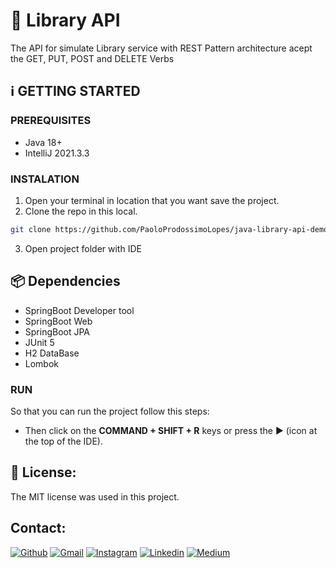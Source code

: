 # 📡 Library API
The API for simulate Library service with REST Pattern architecture acept the GET, PUT, POST and DELETE Verbs

## ℹ️  GETTING STARTED
### PREREQUISITES 
- Java 18+
- IntelliJ 2021.3.3

### INSTALATION
1. Open your terminal in location that you want save the project.
2. Clone the repo in this local.
```sh
git clone https://github.com/PaoloProdossimoLopes/java-library-api-demo.git
```
3. Open project folder with IDE

## 📦 Dependencies
- SpringBoot Developer tool
- SpringBoot Web
- SpringBoot JPA
- JUnit 5
- H2 DataBase
- Lombok

   
### RUN
So that you can run the project follow this steps:
- Then click on the **COMMAND + SHIFT + R** keys or press the ▶︎ (icon at the top of the IDE).

## 📃 License:
The MIT license was used in this project.

## Contact:
[![Github](https://img.shields.io/badge/GitHub-black?style=for-the-badge&logo=github&logoColor=white)](https://github.com/PaoloProdossimoLopes)
[![Gmail](https://img.shields.io/badge/Gmail-black?style=for-the-badge&logo=gmail&logoColor=white)](mailto:paolo.prodossimo.lopes@gmail.com)
[![Instagram](https://img.shields.io/badge/Instagram-black?style=for-the-badge&logo=instagram&logoColor=white)](https://www.instagram.com/ios.dev.br/)
[![Linkedin](https://img.shields.io/badge/LinkedIn-black?style=for-the-badge&logo=linkedin&logoColor=white)](https://www.linkedin.com/in/paoloprodossimolopes/)
[![Medium](https://img.shields.io/badge/Medium-black?style=for-the-badge&logo=medium&logoColor=white)](https://medium.com/@pprodossimo)
